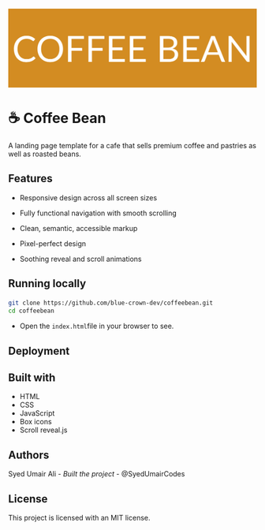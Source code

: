 ![Project banner](./assets/img/banner.png)

# ☕ Coffee Bean

A landing page template for a cafe that sells premium coffee and pastries as well as roasted beans.
## Features

- Responsive design across all screen sizes

- Fully functional navigation with smooth scrolling

- Clean, semantic, accessible markup

- Pixel-perfect design

- Soothing reveal and scroll animations

## Running locally

```bash
git clone https://github.com/blue-crown-dev/coffeebean.git
cd coffeebean
```

- Open the `index.html`file in your browser to see.



## Deployment

## Built with

- HTML
- CSS
- JavaScript
- Box icons
- Scroll reveal.js

## Authors

Syed Umair Ali - _Built the project_ - @SyedUmairCodes

## License

This project is licensed with an MIT license.
